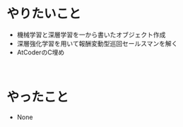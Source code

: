 # やりたいこと
* 機械学習と深層学習を一から書いたオブジェクト作成
* 深層強化学習を用いて報酬変動型巡回セールスマンを解く
* AtCoderのC埋め
<br>

# やったこと
* None
